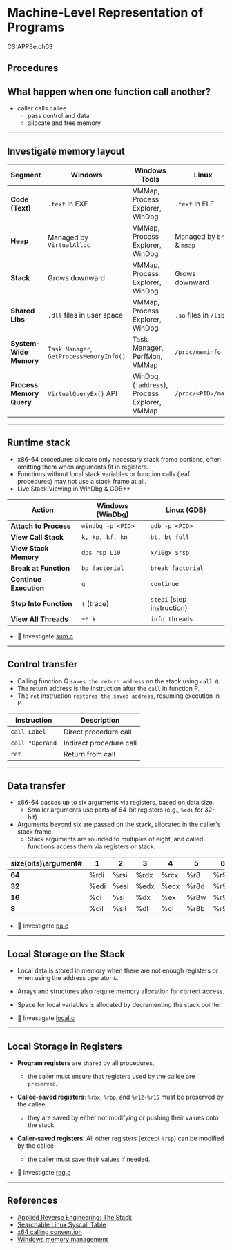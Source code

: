 # Machine-Level Representation of Programs
CS:APP3e.ch03

Procedures
---


## What happen when one function call another?
- caller calls callee
  - pass control and data
  - allocate and free memory

---

## Investigate memory layout

| **Segment** | **Windows**    | **Windows Tools**  | **Linux**| **Linux Tools**|
|---|------------|--|-------------|-------------|
| **Code (Text)**  | `.text` in EXE | VMMap, Process Explorer, WinDbg | `.text` in ELF | `/proc/<PID>/maps`, `pmap`, `gdb` |
| **Heap**  | Managed by `VirtualAlloc`  | VMMap, Process Explorer, WinDbg | Managed by `brk` & `mmap`  | `/proc/<PID>/maps`, `pmap`, `gdb` |
| **Stack** | Grows downward | VMMap, Process Explorer, WinDbg | Grows downward | `/proc/<PID>/maps`, `pmap`, `gdb` |
| **Shared Libs** | `.dll` files in user space | VMMap, Process Explorer, WinDbg | `.so` files in `/lib`| `/proc/<PID>/maps`, `ldd`, `gdb` |
| **System-Wide Memory** | `Task Manager`, `GetProcessMemoryInfo()` | Task Manager, PerfMon, VMMap | `/proc/meminfo` | `vmstat`, `top`, `htop` |
| **Process Memory Query** | `VirtualQueryEx()` API | WinDbg (`!address`), Process Explorer, VMMap | `/proc/<PID>/maps` | `pmap`, `gdb` (`info proc mappings`) |

---

## Runtime stack
- x86-64 procedures allocate only necessary stack frame portions, often omitting them when arguments fit in registers.  
- Functions without local stack variables or function calls (leaf procedures) may not use a stack frame at all.
- Live Stack Viewing in WinDbg & GDB**

| **Action** | **Windows (WinDbg)**        | **Linux (GDB)**|
|------|-------|----|
| **Attach to Process**  | `windbg -p <PID>`        | `gdb -p <PID>`|
| **View Call Stack**  | `k, kp, kf, kn`      | `bt, bt full` |
| **View Stack Memory**  | `dps rsp L10`    | `x/10gx $rsp` |
| **Break at Function** | `bp factorial`  | `break factorial`      |
| **Continue Execution** | `g`   | `continue`    |
| **Step Into Function** | `t` (trace)    | `stepi` (step instruction)      |
| **View All Threads** | `~* k`  | `info threads`|

- 📝 Investigate [sum.c](./code/proc/sum.c)

---

## Control transfer
- Calling function Q `saves the return address` on the stack using `call Q`.  
- The return address is the instruction after the `call` in function P.  
- The `ret` instruction `restores the saved address`, resuming execution in P.

| **Instruction** | **Description** |
|---------------|-------------|
| `call Label`  | Direct procedure call  |
| `call *Operand` | Indirect procedure call   |
| `ret`        | Return from call  |

---

## Data transfer
- x86-64 passes up to six arguments via registers, based on data size.
  - Smaller arguments use parts of 64-bit registers (e.g., `%edi` for 32-bit).
- Arguments beyond six are passed on the stack, allocated in the caller's stack frame.
  - Stack arguments are rounded to multiples of eight, and called functions access them via registers or stack.

| **size(bits)\argument#** | **1**| **2** | **3**| **4**| **5** | **6**|
|---------|------|-------|------|------|------|------|
| **64**  | %rdi | %rsi  | %rdx | %rcx | %r8  | %r9  |
| **32**  | %edi | %esi  | %edx | %ecx | %r8d | %r9d |
| **16**  | %di  | %si   | %dx  | %ex  | %r8w | %r9w |
| **8**   | %dil | %sil  | %dl  | %cl  | %r8b | %r9b |

- 📝 Investigate [pa.c](./code/proc/pa.c)

---

## Local Storage on the Stack
- Local data is stored in memory when there are not enough registers or when using the address operator `&`.
- Arrays and structures also require memory allocation for correct access.
- Space for local variables is allocated by decrementing the stack pointer.

- 📝 Investigate [local.c](./code/proc/local.c)

---

## Local Storage in Registers

- **Program registers** are `shared` by all procedures, 
  - the caller must ensure that registers used by the callee are `preserved`.
- **Callee-saved registers**: `%rbx`, `%rbp`, and `%r12-%r15` must be preserved by the callee; 
  - they are saved by either not modifying or pushing their values onto the stack.
- **Caller-saved registers**: All other registers (except `%rsp`) can be modified by the callee
  - the caller must save their values if needed.

- 📝 Investigate [reg.c](./code/proc/reg.c)

---


## References
- [Applied Reverse Engineering: The Stack](https://revers.engineering/applied-re-the-stack/)
- [Searchable Linux Syscall Table](https://filippo.io/linux-syscall-table/)
- [x64 calling convention](https://learn.microsoft.com/en-us/cpp/build/x64-calling-convention?view=msvc-170)
- [Windows memory management](https://learn.microsoft.com/en-us/windows/win32/memory/about-memory-management)